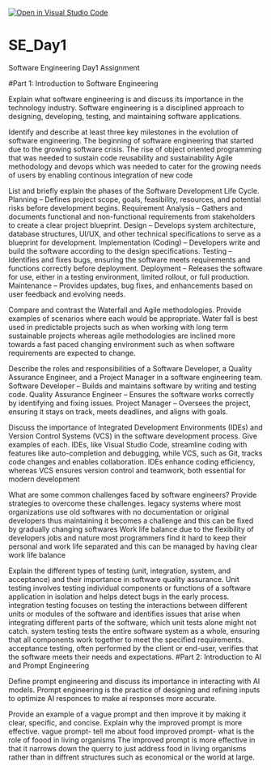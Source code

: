 [![Open in Visual Studio Code](https://classroom.github.com/assets/open-in-vscode-2e0aaae1b6195c2367325f4f02e2d04e9abb55f0b24a779b69b11b9e10269abc.svg)](https://classroom.github.com/online_ide?assignment_repo_id=18362901&assignment_repo_type=AssignmentRepo)
# SE_Day1
Software Engineering Day1 Assignment

#Part 1: Introduction to Software Engineering

Explain what software engineering is and discuss its importance in the technology industry.
Software engineering is a disciplined approach to designing, developing, testing, and maintaining software applications.

Identify and describe at least three key milestones in the evolution of software engineering.
The beginning of software engineering that started due to the growing software crisis.
The rise of object oriented programming that was needed to sustain code reusability and sustainability
Agile methodology and devops which was needed to cater for the growing needs of users by enabling continous integration of new code

List and briefly explain the phases of the Software Development Life Cycle.
Planning – Defines project scope, goals, feasibility, resources, and potential risks before development begins.
Requirement Analysis – Gathers and documents functional and non-functional requirements from stakeholders to create a clear project blueprint.
Design – Develops system architecture, database structures, UI/UX, and other technical specifications to serve as a blueprint for development.
Implementation (Coding) – Developers write and build the software according to the design specifications.
Testing – Identifies and fixes bugs, ensuring the software meets requirements and functions correctly before deployment.
Deployment – Releases the software for use, either in a testing environment, limited rollout, or full production.
Maintenance – Provides updates, bug fixes, and enhancements based on user feedback and evolving needs.

Compare and contrast the Waterfall and Agile methodologies. Provide examples of scenarios where each would be appropriate.
Water fall is best used in predictable projects such as when working with long term sustainable projects whereas agile methodologies are inclined more towards a fast paced changing environment such as when software requirements are expected to change.

Describe the roles and responsibilities of a Software Developer, a Quality Assurance Engineer, and a Project Manager in a software engineering team.
Software Developer – Builds and maintains software by writing and testing code.
Quality Assurance Engineer – Ensures the software works correctly by identifying and fixing issues.
Project Manager – Oversees the project, ensuring it stays on track, meets deadlines, and aligns with goals.

Discuss the importance of Integrated Development Environments (IDEs) and Version Control Systems (VCS) in the software development process. Give examples of each.
IDEs, like Visual Studio Code, streamline coding with features like auto-completion and debugging, while VCS, such as Git, tracks code changes and enables collaboration. IDEs enhance coding efficiency, whereas VCS ensures version control and teamwork, both essential for modern development

What are some common challenges faced by software engineers? Provide strategies to overcome these challenges.
legacy systems where most organizations use old softwares with no documentation or original developers thus maintaining it becomes a challenge and this can be fixed by gradually changing softwares
Work life balance due to the flexibility of developers jobs and nature most programmers find it hard to keep their personal and work life separated and this can be managed by having clear work life balance

Explain the different types of testing (unit, integration, system, and acceptance) and their importance in software quality assurance.
Unit testing involves testing individual components or functions of a software application in isolation and helps detect bugs in the early process.
integration testing focuses on testing the interactions between different units or modules of the software and identifies issues that arise when integrating different parts of the software, which unit tests alone might not catch.
system testing tests the entire software system as a whole, ensuring that all components work together to meet the specified requirements.
acceptance testing, often performed by the client or end-user, verifies that the software meets their needs and expectations.
#Part 2: Introduction to AI and Prompt Engineering


Define prompt engineering and discuss its importance in interacting with AI models.
Prompt engineering is the practice of designing and refining inputs to optimize AI responces to make ai responses more accurate.

Provide an example of a vague prompt and then improve it by making it clear, specific, and concise. Explain why the improved prompt is more effective.
vague prompt- tell me about food
improved prompt- what is the role of foood in living organisms
The improved prompt is more effective in that it narrows down the querry to just address food in living organisms rather than in diffrent structures such as economical or the world at large.
